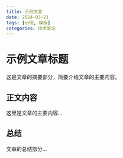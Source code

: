 ```yaml
---
title: 示例文章
date: 2024-03-21
tags: [示例, 模板]
categories: 技术笔记
---
```


# 示例文章标题

这是文章的摘要部分，简要介绍文章的主要内容。

## 正文内容

这里是文章的主要内容...

## 总结

文章的总结部分... 